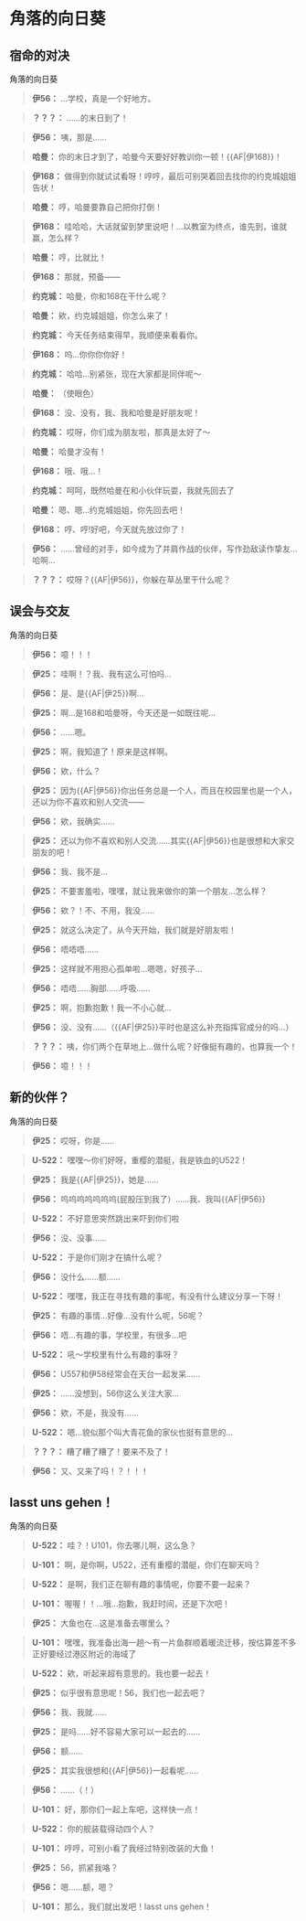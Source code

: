 # 角落的向日葵

## 宿命的对决

角落的向日葵

> **伊56：**
> …学校，真是一个好地方。

> **？？？：**
> ……的末日到了！

> **伊56：**
> 咦，那是……

> **哈曼：**
> 你的末日才到了，哈曼今天要好好教训你一顿！{{AF|伊168}}！

> **伊168：**
> 做得到你就试试看呀！哼哼，最后可别哭着回去找你的约克城姐姐告状！

> **哈曼：**
> 哼，哈曼要靠自己把你打倒！

> **伊168：**
> 哇哈哈，大话就留到梦里说吧！…以教室为终点，谁先到，谁就赢，怎么样？

> **哈曼：**
> 哼，比就比！

> **伊168：**
> 那就，预备——

> **约克城：**
> 哈曼，你和168在干什么呢？

> **哈曼：**
> 欸，约克城姐姐，你怎么来了！

> **约克城：**
> 今天任务结束得早，我顺便来看看你。

> **伊168：**
> 呜…你你你你好！

> **约克城：**
> 哈哈…别紧张，现在大家都是同伴呢～

> **哈曼：**
> （使眼色）

> **伊168：**
> 没、没有，我、我和哈曼是好朋友呢！

> **约克城：**
> 哎呀，你们成为朋友啦，那真是太好了～

> **哈曼：**
> 哈曼才没有！

> **伊168：**
> 哦、哦…！

> **约克城：**
> 呵呵，既然哈曼在和小伙伴玩耍，我就先回去了

> **哈曼：**
> 嗯、嗯…约克城姐姐，你先回去吧！

> **伊168：**
> 哼、哼!好吧，今天就先放过你了！

> **伊56：**
> ……曾经的对手，如今成为了并肩作战的伙伴，写作劲敌读作挚友…哈啊…

> **？？？：**
> 哎呀？{{AF|伊56}}，你躲在草丛里干什么呢？

## 误会与交友

角落的向日葵

> **伊56：**
> 噫！！！

> **伊25：**
> 哇啊！？我、我有这么可怕吗…

> **伊56：**
> 是、是{{AF|伊25}}啊…

> **伊25：**
> 啊…是168和哈曼呀，今天还是一如既往呢…

> **伊56：**
> ……嗯。

> **伊25：**
> 啊，我知道了！原来是这样啊。

> **伊56：**
> 欸，什么？

> **伊25：**
> 因为{{AF|伊56}}你出任务总是一个人，而且在校园里也是一个人，还以为你不喜欢和别人交流——

> **伊56：**
> 欸，我确实……

> **伊25：**
> 还以为你不喜欢和别人交流……其实{{AF|伊56}}也是很想和大家交朋友的吧！

> **伊56：**
> 我、我不是…

> **伊25：**
> 不要害羞啦，嘿嘿，就让我来做你的第一个朋友…怎么样？

> **伊56：**
> 欸？！不、不用，我没……

> **伊25：**
> 就这么决定了，从今天开始，我们就是好朋友啦！

> **伊56：**
> 唔唔唔……

> **伊25：**
> 这样就不用担心孤单啦…嗯嗯，好孩子…

> **伊56：**
> 唔唔……胸部……呼吸……

> **伊25：**
> 啊，抱歉抱歉！我一不小心就…

> **伊56：**
> 没、没有……（{{AF|伊25}}平时也是这么补充指挥官成分的吗…）

> **？？？：**
> 咦，你们两个在草地上...做什么呢？好像挺有趣的，也算我一个！

> **伊56：**
> 噫！！！

## 新的伙伴？

角落的向日葵

> **伊25：**
> 哎呀，你是……

> **U-522：**
> 嘿嘿～你们好呀，重樱的潜艇，我是铁血的U522！

> **伊25：**
> 我是{{AF|伊25}}，她是……

> **伊56：**
> 呜呜呜呜呜呜呜(屁股压到我了）……我、我叫{{AF|伊56}}

> **U-522：**
> 不好意思突然跳出来吓到你们啦

> **伊56：**
> 没、没事……

> **U-522：**
> 于是你们刚才在搞什么呢？

> **伊56：**
> 没什么……额……

> **U-522：**
> 嘿嘿，我正在寻找有趣的事呢，有没有什么建议分享一下呀！

> **伊25：**
> 有趣的事情…好像…没有什么呢，56呢？

> **伊56：**
> 唔…有趣的事，学校里，有很多…吧

> **U-522：**
> 吼～学校里有什么有趣的事呀？

> **伊56：**
> U557和伊58经常会在天台一起发呆……

> **伊25：**
> ……没想到，56你这么关注大家…

> **伊56：**
> 欸，不是，我没有……

> **U-522：**
> 嗯…貌似那个叫大青花鱼的家伙也挺有意思的…

> **？？？：**
> 糟了糟了糟了！要来不及了！

> **伊56：**
> 又、又来了吗！？！！！

## lasst uns gehen！

角落的向日葵

> **U-522：**
> 哇？！U101，你去哪儿啊，这么急？

> **U-101：**
> 啊，是你啊，U522，还有重樱的潜艇，你们在聊天吗？

> **U-522：**
> 是啊，我们正在聊有趣的事情呢，你要不要一起来？

> **U-101：**
> 喔喔！！…哦…抱歉，我赶时间，还是下次吧！

> **伊25：**
> 大鱼也在…这是准备去哪里么？

> **U-101：**
> 嘿嘿，我准备出海一趟～有一片鱼群顺着暖流迁移，按估算差不多正好要经过港区附近的海域了

> **U-522：**
> 欸，听起来超有意思的。我也要一起去！

> **伊25：**
> 似乎很有意思呢！56，我们也一起去吧？

> **伊56：**
> 我、我就……

> **伊25：**
> 是吗……好不容易大家可以一起去的……

> **伊56：**
> 额……

> **伊25：**
> 其实我很想和{{AF|伊56}}一起看呢……

> **伊56：**
> ……（！）

> **U-101：**
> 好，那你们一起上车吧，这样快一点！

> **U-522：**
> 你的舰装载得动四个人？

> **U-101：**
> 哼哼，可别小看了我经过特别改装的大鱼！

> **伊25：**
> 56，抓紧我咯？

> **伊56：**
> 嗯……额，嗯？

> **U-101：**
> 那么，我们就出发吧！lasst uns gehen！

